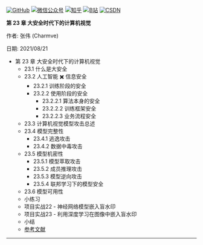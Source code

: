 <p align="left">
  <a href="https://github.com/Charmve"><img src="https://img.shields.io/badge/GitHub-@Charmve-000000.svg?logo=GitHub" alt="GitHub" target="_blank"></a>
  <a href="https://imgconvert.csdnimg.cn/aHR0cHM6Ly9tbWJpei5xcGljLmNuL21tYml6X3BuZy9aTmRoV05pYjNJUkIzZk5ldWVGZEQ4YnZ4cXlzbXRtRktUTGdFSXZOMUdnTHhDNXV0Y1VBZVJ0T0lJa0hTZTVnVGowamVtZUVOQTJJMHhiU0xjQ3VrVVEvNjQw?x-oss-process=image/format,png" target="_blank" ><img src="https://img.shields.io/badge/公众号-@迈微AI研习社-000000.svg?style=flat-square&amp;logo=WeChat" alt="微信公众号"/></a>
  <a href="https://www.zhihu.com/people/MaiweiE-com" target="_blank" ><img src="https://img.shields.io/badge/%E7%9F%A5%E4%B9%8E-@Charmve-000000.svg?style=flat-square&amp;logo=Zhihu" alt="知乎"/></a>
  <a href="https://space.bilibili.com/62079686" target="_blank"><img src="https://img.shields.io/badge/B站-@Charmve-000000.svg?style=flat-square&amp;logo=Bilibili" alt="B站"/></a>
  <a href="https://blog.csdn.net/Charmve" target="_blank"><img src="https://img.shields.io/badge/CSDN-@Charmve-000000.svg?style=flat-square&amp;logo=CSDN" alt="CSDN"/></a>
</p>

<b>第 23 章 大安全时代下的计算机视觉</b>

作者: 张伟 (Charmve)

日期: 2021/08/21

- 第 23 章 大安全时代下的计算机视觉
    - 23.1 什么是大安全
    - 23.2 人工智能 ✖️ 信息安全
      - 23.2.1 训练阶段的安全
      - 23.2.2 使用阶段的安全
        - 23.2.2.1 算法本身的安全
        - 23.2.2.2 训练框架安全
        - 23.2.2.3 业务流程安全
    - 23.3 计算机视觉模型攻击总述
    - 23.4 模型完整性
      - 23.4.1 逃逸攻击
      - 23.4.2 数据中毒攻击
    - 23.5 模型机密性
      - 23.5.1 模型萃取攻击
      - 23.5.2 成员推理攻击
      - 23.5.3 模型逆向攻击
      - 23.5.4 联邦学习下的模型安全
    - 23.6 模型可用性
    - 小练习
    - 项目实战22 - 神经网络模型嵌入盲水印
    - 项目实战23 - 利用深度学习在图像中嵌入盲水印
    - 小结
    - [参考文献]()

--- 